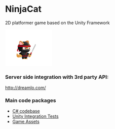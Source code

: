 # NinjaCat
2D platformer game based on the Unity Framework


<img src="https://github.com/Patrichello/NinjaCat/blob/main/Ninja/Assets/Assets/Spine%202D%20Ninja%20Cats%20Character%20Set/Characters/PNG%20Image%20Sequence/Ninja/idle/ninja-idle_00.png" width=30% height=30%>


### Server side integration with 3rd party API: 
http://dreamlo.com/

### Main code packages
* [C# codebase](https://github.com/Patrichello/NinjaCat/tree/main/Ninja/Assets/C%23)
* [Unity Integration Tests](https://github.com/Patrichello/NinjaCat/tree/main/Ninja/Assets/Tests)
* [Game Assets](https://github.com/Patrichello/NinjaCat/tree/main/Ninja/Assets)

